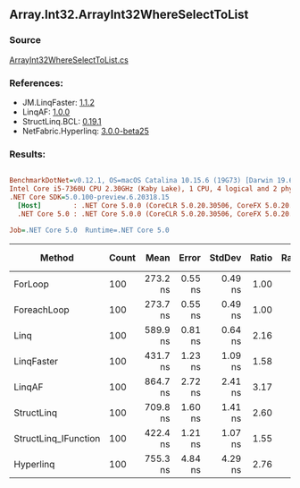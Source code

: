 ﻿## Array.Int32.ArrayInt32WhereSelectToList

### Source
[ArrayInt32WhereSelectToList.cs](../LinqBenchmarks/Array/Int32/ArrayInt32WhereSelectToList.cs)

### References:
- JM.LinqFaster: [1.1.2](https://www.nuget.org/packages/JM.LinqFaster/1.1.2)
- LinqAF: [1.0.0](https://www.nuget.org/packages/LinqAF/1.0.0)
- StructLinq.BCL: [0.19.1](https://www.nuget.org/packages/StructLinq.BCL/0.19.1)
- NetFabric.Hyperlinq: [3.0.0-beta25](https://www.nuget.org/packages/NetFabric.Hyperlinq/3.0.0-beta25)

### Results:
``` ini

BenchmarkDotNet=v0.12.1, OS=macOS Catalina 10.15.6 (19G73) [Darwin 19.6.0]
Intel Core i5-7360U CPU 2.30GHz (Kaby Lake), 1 CPU, 4 logical and 2 physical cores
.NET Core SDK=5.0.100-preview.6.20318.15
  [Host]        : .NET Core 5.0.0 (CoreCLR 5.0.20.30506, CoreFX 5.0.20.30506), X64 RyuJIT
  .NET Core 5.0 : .NET Core 5.0.0 (CoreCLR 5.0.20.30506, CoreFX 5.0.20.30506), X64 RyuJIT

Job=.NET Core 5.0  Runtime=.NET Core 5.0  

```
|               Method | Count |     Mean |   Error |  StdDev | Ratio | RatioSD |  Gen 0 | Gen 1 | Gen 2 | Allocated |
|--------------------- |------ |---------:|--------:|--------:|------:|--------:|-------:|------:|------:|----------:|
|              ForLoop |   100 | 273.2 ns | 0.55 ns | 0.49 ns |  1.00 |    0.00 | 0.3095 |     - |     - |     648 B |
|          ForeachLoop |   100 | 273.7 ns | 0.55 ns | 0.49 ns |  1.00 |    0.00 | 0.3095 |     - |     - |     648 B |
|                 Linq |   100 | 589.9 ns | 0.81 ns | 0.64 ns |  2.16 |    0.01 | 0.3595 |     - |     - |     752 B |
|           LinqFaster |   100 | 431.7 ns | 1.23 ns | 1.09 ns |  1.58 |    0.00 | 0.4320 |     - |     - |     904 B |
|               LinqAF |   100 | 864.7 ns | 2.72 ns | 2.41 ns |  3.17 |    0.01 | 0.3090 |     - |     - |     648 B |
|           StructLinq |   100 | 709.8 ns | 1.60 ns | 1.41 ns |  2.60 |    0.01 | 0.1450 |     - |     - |     304 B |
| StructLinq_IFunction |   100 | 422.4 ns | 1.21 ns | 1.07 ns |  1.55 |    0.01 | 0.1450 |     - |     - |     304 B |
|            Hyperlinq |   100 | 755.3 ns | 4.84 ns | 4.29 ns |  2.76 |    0.02 | 0.1564 |     - |     - |     328 B |
